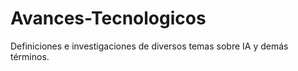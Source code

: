 # Avances-Tecnologicos

Definiciones e investigaciones de diversos temas sobre IA y demás términos. 
